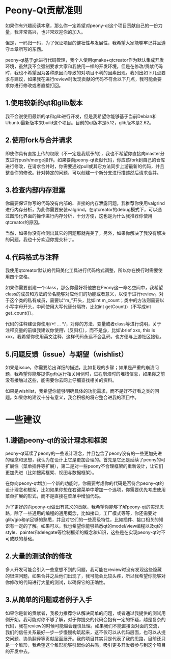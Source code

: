 # Peony-Qt贡献准则

如果你有兴趣阅读本章，那么你一定希望对peony-qt这个项目贡献自己的一份力量，我非常高兴，也非常欢迎你的加入。

但是，一码归一码，为了保证项目的健壮性与发展性，我希望大家能够牢记并且遵守本章所写的东西。

peony-qt基于git进行代码管理，我个人使用qmake+qtcreator作为默认集成开发环境，虽然我不会强制要求大家和我使用一样的开发环境，但是在修改/贡献代码时，我也不希望因为各种原因而导致的对项目不利的因素出现。我列出如下几点要求与建议，如果我在进行review时发现贡献的代码不符合以下几点，我可能会要求你进行修改或者直接打回。

## 1.使用较新的qt和glib版本

我不会说使用最新的qt和glib进行开发，但是我希望你能够基于当前Debian和Ubuntu最新版本来build这个项目。目前的qt版本是5.12，glib版本是2.62。

## 2.使用fork与合并请求

即使你具有直接上传的权限（不一定是我赋予的），我也不希望你直接向master分支进行push/merge操作。如果要向peony-qt贡献代码，你应该fork到自己的仓库进行修改，在请求合并时，你需要通过pull或其它方法同步上游最新的代码，并且整合你的修改。针对特定的问题，可以创建一个新分支进行描述然后请求合并。

## 3.检查内部内存泄露

你需要保证你写的代码没有内部的、直接的内存泄露问题，我推荐你使用valgrind进行内存分析，为此你需要安装valgrind。在qtcreator的debug模式下，可以通过图形化界面的操作进行内存分析，十分方便，这也是为什么我推荐你使用qtcreator的原因。

当然，如果你没有检测出其它的问题那就完美了，另外，如果你解决了我没有解决的问题，我也十分欢迎你提交补丁。

## 4.代码格式与注释

我使用qtcreator默认的代码美化工具进行代码格式调整，所以你在换行时需要使用四个空格。

如果你需要创建一个class，那么你最好将他放在Peony这一命名空间中，我希望class的成员和方法的命名能够对应他们的功能或者意义，以便于进行review。对于这个类的私有成员，需要以“m\_”开头，比如int m\_count；类中的方法则需要以小写字母开头，中间使用大写代替分隔符，比如int getCount\(\)（不写成int get\_count\(\)）。

代码的注释建议你使用/\*! ... \*/，对你的方法、变量或者class等进行说明，关于注释变量的前缀我建议你使用\（反斜杠），而不是@，比如\brief xxx, this is xxx。我希望你使用英文注释，这样代码永远不会乱码，也方便与上游社区接轨。

## 5.问题反馈（issue）与期望（wishlist）

如果是issue，你需要给出详细的描述，比如复现的步骤；如果是严重的崩溃问题，我希望你能够提供gdb运行相关用例时，进程崩溃时的堆栈信息，如果你之前没有接触过这些，能需要你去网上仔细查找相关的资料。

如果是wishlist，我希望你能够明确具体的功能需求，而不是好不好看之类的问题。如果你的建议十分有意义，我会积极的将它整合进我的项目中。

# 一些建议

## 1.遵循peony-qt的设计理念和框架

peony-qt延续了peony的一些设计理念，并且包含了peony没有的一些更加先进的理念和思想，我认为在设计上它是更加合理的。首先是它还是延续了peony的可扩展性（菜单插件等扩展），第二是对一些peony不合理框架的重新设计，让它们更加先进（比如搜索框架、视图与数据框架）。

在你向peony-qt增加一个新的功能时，你需要考虑你的代码是否符合peony-qt的设计理念和框架，比如如果你想在右键菜单中增加一个选项，你需要优先考虑使用菜单扩展的形式，而不是直接在菜单中增加代码。

为了更好的向peony-qt做出有意义的贡献，我希望你能够了解peony-qt的实现思路，除了一些通用的编程的通用概念，比如接口，工厂模式等等，你还需要对glib/gio和qt足够的熟悉，并且对它们的一些高级特性，比如插件、接口相关的知识有一定的了解。如果可以，我也希望你能够熟悉qt的model/view编程以及qt的style、painter和delegate等绘制框架的概念和知识，这些是在实现peony-qt时不可或缺的基础。

## 2.大量的测试你的修改

多人开发可能会引入一些意想不到的问题，我可能在review时没有发现这些隐藏的很深问题，如果合并之后他们出现了，我可能会比较头疼，所以我希望你能够对你修改的代码进行大量的测试，以确保它的正确性。

## 3.从简单的问题或者例子入手

如果你是新的贡献者，我极力推荐你从解决简单的问题，或者通过我提供的测试用例开始。我可能对你不够了解，对于你提交的代码会抱有一定的怀疑，越是复杂的代码，我在review的时候可能越会谨慎处理。如果我们不能直接面对面的交流，我们的信任关系最好一步一步慢慢构筑起来，这不仅可以从代码层面，也可以从提交问题、协助翻译等贡献层面展开。我的项目其实只是代表了我的思路，目前还只是一个雏形，我希望这个雏形能够引起你的共鸣，吸引更多开发者参与到这个项目的开发中去。

